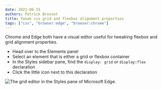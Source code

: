 ```yaml
---
date: 2021-06-15
authors: Patrick Brosset
title: Tweak css grid and flexbox alignment properties
tags: ["css", "browser:edge", "browser:chrome"]
---
```

Chrome and Edge both have a visual editor useful for tweaking flexbox and grid alignment properties.

* Head over to the Elements panel
* Select an element that is either a grid or flexbox container
* In the Styles sidebar pane, find the `display: grid` or `display:flex` declaration
* Click the little icon next to this declaration

![The grid editor in the Styles pane of Microsoft Edge.](../../assets/img/tweak-grid-flex-alignment.png)
